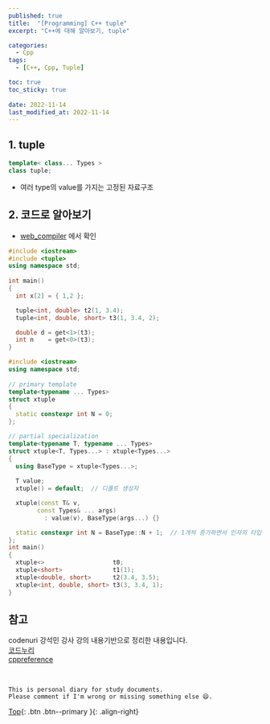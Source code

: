 ```yaml
---
published: true
title:  "[Programming] C++ tuple"
excerpt: "C++에 대해 알아보기, tuple"

categories:
  - Cpp
tags:
  - [C++, Cpp, Tuple]

toc: true
toc_sticky: true
 
date: 2022-11-14
last_modified_at: 2022-11-14
---
```


## 1. tuple
```cpp
template< class... Types >
class tuple;
```
- 여러 type의 value를 가지는 고정된 자료구조

## 2. 코드로 알아보기
- [web_compiler](https://godbolt.org/) 에서 확인

```cpp
#include <iostream> 
#include <tuple> 
using namespace std; 
  
int main() 
{ 
  int x[2] = { 1,2 }; 

  tuple<int, double> t2(1, 3.4); 
  tuple<int, double, short> t3(1, 3.4, 2); 

  double d = get<1>(t3); 
  int n    = get<0>(t3); 
}
```

```cpp
#include <iostream> 
using namespace std; 
  
// primary template 
template<typename ... Types>
struct xtuple 
{ 
  static constexpr int N = 0; 
}; 

// partial specialization
template<typename T, typename ... Types> 
struct xtuple<T, Types...> : xtuple<Types...> 
{ 
  using BaseType = xtuple<Types...>; 
    
  T value; 
  xtuple() = default;  // 디폴트 생성자

  xtuple(const T& v,  
        const Types& ... args)  
          : value(v), BaseType(args...) {} 

  static constexpr int N = BaseType::N + 1;  // 1개씩 증가하면서 인자의 타입을 할 수 있음
}; 
int main() 
{ 
  xtuple<>                   t0; 
  xtuple<short>              t1(1); 
  xtuple<double, short>      t2(3.4, 3.5); 
  xtuple<int, double, short> t3(3, 3.4, 1); 
}
```

## 참고
codenuri 강석민 강사 강의 내용기반으로 정리한 내용입니다.  
[코드누리](https://github.com/codenuri)  
[cppreference](https://en.cppreference.com/w/cpp/utility/tuple)

<br>

    This is personal diary for study documents.
    Please comment if I'm wrong or missing something else 😄. 

[Top](#){: .btn .btn--primary }{: .align-right}